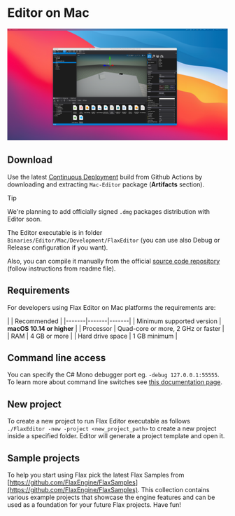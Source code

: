 # Editor on Mac

![Flax Editor on Mac](media/flax-editor-mac.png)

## Download

Use the latest [Continuous Deployment](https://github.com/FlaxEngine/FlaxEngine/actions/workflows/cd.yml) build from Github Actions by downloading and extracting `Mac-Editor` package (**Artifacts** section). 

> [!TIP]
> We're planning to add officially signed `.dmg` packages distribution with Editor soon.

The Editor executable is in folder `Binaries/Editor/Mac/Development/FlaxEditor` (you can use also Debug or Release configuration if you want).

Also, you can compile it manually from the official [source code repository](https://github.com/FlaxEngine/FlaxEngine) (follow instructions from readme file).

## Requirements

For developers using Flax Editor on Mac platforms the requirements are:

| | Recommended |
|-------|-------|-------|
| Minimum supported version | **macOS 10.14 or higher** |
| Processor | Quad-core or more, 2 GHz or faster |
| RAM | 4 GB or more |
| Hard drive space | 1 GB minimum |

## Command line access

You can specify the C# Mono debugger port eg. `-debug 127.0.0.1:55555`. To learn more about command line switches see [this documentation page](../editor/advanced/command-line-access.md).

## New project

To create a new project to run Flax Editor executable as follows `./FlaxEditor -new -project <new_project_path>` to create a new project inside a specified folder. Editor will generate a project template and open it.

## Sample projects

To help you start using Flax pick the latest Flax Samples from [https://github.com/FlaxEngine/FlaxSamples](https://github.com/FlaxEngine/FlaxSamples). This collection contains various example projects that showcase the engine features and can be used as a foundation for your future Flax projects. Have fun!

